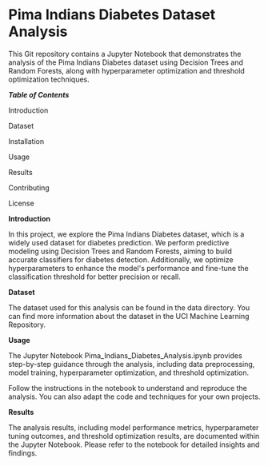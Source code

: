 # Pima Indians Diabetes Dataset Analysis

This Git repository contains a Jupyter Notebook that demonstrates the analysis of the Pima Indians Diabetes dataset using Decision Trees and Random Forests, along with hyperparameter optimization and threshold optimization techniques.

***Table of Contents***

Introduction

Dataset

Installation

Usage

Results

Contributing

License

**Introduction**

In this project, we explore the Pima Indians Diabetes dataset, which is a widely used dataset for diabetes prediction. We perform predictive modeling using Decision Trees and Random Forests, aiming to build accurate classifiers for diabetes detection. Additionally, we optimize hyperparameters to enhance the model's performance and fine-tune the classification threshold for better precision or recall.

**Dataset**

The dataset used for this analysis can be found in the data directory.
You can find more information about the dataset in the UCI Machine Learning Repository.


**Usage**

The Jupyter Notebook Pima_Indians_Diabetes_Analysis.ipynb provides step-by-step guidance through the analysis, including data preprocessing, model training, hyperparameter optimization, and threshold optimization.

Follow the instructions in the notebook to understand and reproduce the analysis. You can also adapt the code and techniques for your own projects.

**Results**

The analysis results, including model performance metrics, hyperparameter tuning outcomes, and threshold optimization results, are documented within the Jupyter Notebook. Please refer to the notebook for detailed insights and findings.


